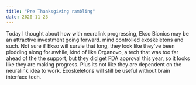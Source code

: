 ```yaml
---
title: "Pre Thanksgiving rambling"
date: 2020-11-23
---
```


Today I thought about how with neuralink progressing, Ekso Bionics may be an attractive investment going forward. mind controlled exoskeletons and such. Not sure if Ekso will survie that long, they look like they've been plodding along for awhile, kind of like Organovo, a tech that was too far ahead of the the support,
but they did get FDA approval this year, so it looks like they are making progress. Plus its not like they are dependent on the neuralink idea to work. Exoskeletons will still be useful without brain interface tech.
